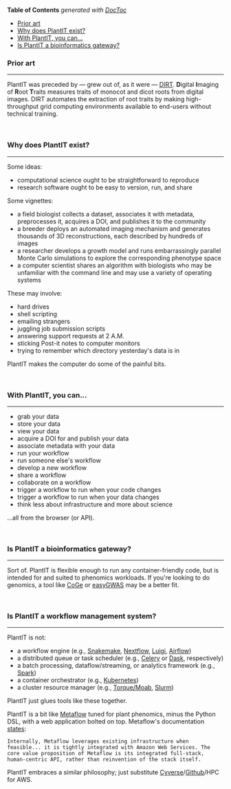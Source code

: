 <!-- START doctoc generated TOC please keep comment here to allow auto update -->
<!-- DON'T EDIT THIS SECTION, INSTEAD RE-RUN doctoc TO UPDATE -->
**Table of Contents**  *generated with [DocToc](https://github.com/thlorenz/doctoc)*

- [Prior art](#prior-art)
- [Why does PlantIT exist?](#why-does-plantit-exist)
- [With PlantIT, you can...](#with-plantit-you-can)
- [Is PlantIT a bioinformatics gateway?](#is-plantit-a-bioinformatics-gateway)

<!-- END doctoc generated TOC please keep comment here to allow auto update -->

### Prior art

---

PlantIT was preceded by &mdash; grew out of, as it were &mdash; [DIRT](http://dirt.cyverse.org/?q=welcome). **D**igital **I**maging of **R**oot **T**raits measures traits of monocot and dicot roots from digital images. DIRT automates the extraction of root traits by making high-throughput grid computing environments available to end-users without technical training.

<br>

### Why does PlantIT exist? 

---

Some ideas:

- computational science ought to be straightforward to reproduce
- research software ought to be easy to version, run, and share

Some vignettes:

- a field biologist collects a dataset, associates it with metadata, preprocesses it, acquires a DOI, and publishes it to the community
- a breeder deploys an automated imaging mechanism and generates thousands of 3D reconstructions, each described by hundreds of images
- a researcher develops a growth model and runs embarrassingly parallel Monte Carlo simulations to explore the corresponding phenotype space
- a computer scientist shares an algorithm with biologists who may be unfamiliar with the command line and may use a variety of operating systems

These may involve:

- hard drives
- shell scripting
- emailing strangers
- juggling job submission scripts
- answering support requests at 2 A.M.
- sticking Post-it notes to computer monitors
- trying to remember which directory yesterday's data is in

PlantIT makes the computer do some of the painful bits.

<br>

### With PlantIT, you can...

---

- grab your data
- store your data
- view your data
- acquire a DOI for and publish your data
- associate metadata with your data
- run your workflow
- run someone else's workflow
- develop a new workflow
- share a workflow
- collaborate on a workflow
- trigger a workflow to run when your code changes
- trigger a workflow to run when your data changes
- think less about infrastructure and more about science

...all from the browser (or API).

<br>

### Is PlantIT a bioinformatics gateway?

---

Sort of. PlantIT is flexible enough to run any container-friendly code, but is intended for and suited to phenomics workloads. If you're looking to do genomics, a tool like [CoGe](https://genomevolution.org/CoGe/) or [easyGWAS](https://easygwas.ethz.ch/) may be a better fit.

<br>
 
### Is PlantIT a workflow management system?

---

PlantIT is not:

- a workflow engine (e.g., [Snakemake](https://snakemake.readthedocs.io/en/stable/), [Nextflow](https://www.nextflow.io/), [Luigi](https://luigi.readthedocs.io/en/stable/), [Airflow](https://airflow.apache.org/))
- a distributed queue or task scheduler (e.g., [Celery](https://docs.celeryproject.org/en/stable/index.html) or [Dask](https://dask.org/), respectively)
- a batch processing, dataflow/streaming, or analytics framework (e.g., [Spark](https://spark.apache.org/))
- a container orchestrator (e.g., [Kubernetes](https://kubernetes.io/))
- a cluster resource manager (e.g., [Torque/Moab](https://adaptivecomputing.com/cherry-services/torque-resource-manager/), [Slurm](https://slurm.schedmd.com/overview.html))

PlantIT just glues tools like these together.

PlantIT is a bit like [Metaflow](https://metaflow.org/) tuned for plant phenomics, minus the Python DSL, with a web application bolted on top. Metaflow's documentation [states](https://docs.metaflow.org/introduction/what-is-metaflow#infrastructure-stack-for-data-science):

```Internally, Metaflow leverages existing infrastructure when feasible... it is tightly integrated with Amazon Web Services. The core value proposition of Metaflow is its integrated full-stack, human-centric API, rather than reinvention of the stack itself.```

PlantIT embraces a similar philosophy; just substitute [Cyverse](https://www.cyverse.org)/[Github](https://www.github.com/)/HPC for AWS.
